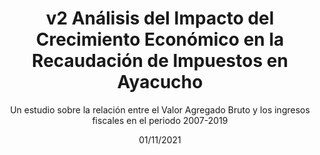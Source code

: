 ---
title: v2 Análisis del Impacto del Crecimiento Económico en la Recaudación de Impuestos en Ayacucho
subtitle: Un estudio sobre la relación entre el Valor Agregado Bruto y los ingresos fiscales en el periodo 2007-2019
description: |
  Descubre cómo el crecimiento económico de Ayacucho ha influido en la recaudación de impuestos durante más de una década. Este análisis examina la relación entre el Valor Agregado Bruto y los ingresos fiscales, destacando los momentos clave y las implicaciones para la economía regional.
categories:
  - Econometría
tags:
  - Econometría
  - CrecimientoEconómico
  - RecaudaciónDeImpuestos
  - ValorAgregadoBruto(VAB)
  - AnálisisEstadístico
citation:
  author:
  - Edison Achalma
  - Nataly Bañico
  - Nikole Berrocal
  - Elvis Carbajal
  - Kattya Castillo
  - Hans Castro
  - Luz Cuba
  pdf-url: https://achalmaedison.netlify.app/docs/blog/posts/2022-01-11-v2-recaudacion-impuestos-gob-nac-crecimiento-economico-2017-2019/index.pdf
date: "01/11/2021"
---